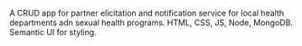A CRUD app for partner elicitation and notification service for local health departments adn sexual health programs. HTML, CSS, JS, Node, MongoDB. Semantic UI for styling.